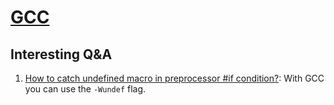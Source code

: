 # [GCC](https://gcc.gnu.org/)

## Interesting Q&A

1. [How to catch undefined macro in preprocessor #if condition?](https://stackoverflow.com/questions/54476352/how-to-catch-undefined-macro-in-preprocessor-if-condition): With GCC you can use the `-Wundef` flag.
